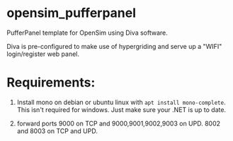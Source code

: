# opensim_pufferpanel
PufferPanel template for OpenSim using Diva software.

Diva is pre-configured to make use of hypergriding and serve up a "WIFI" login/register web panel.

# Requirements:
1. Install mono on debian or ubuntu linux with `apt install mono-complete`. This isn't required for windows. Just make sure your .NET is up to date.

2. forward ports 9000 on TCP and 9000,9001,9002,9003 on UPD. 8002 and 8003 on TCP and UPD.
